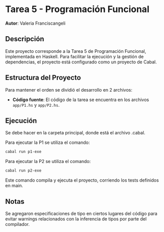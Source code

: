 # Tarea 5 - Programación Funcional

**Autor**: Valeria Franciscangeli

## Descripción

Este proyecto corresponde a la Tarea 5 de Programación Funcional, implementada en Haskell. Para facilitar la ejecución y la gestión de dependencias, el proyecto está configurado como un proyecto de Cabal.

## Estructura del Proyecto
Para mantener el orden se dividió el desarrollo en 2 archivos:
- **Código fuente**: El código de la tarea se encuentra en los archivos `app/P1.hs` y `app/P2.hs`.

## Ejecución

Se debe hacer en la carpeta principal, donde está el archivo .cabal.

Para ejecutar la P1 se utiliza el comando:

```bash
cabal run p1-exe
```

Para ejecutar la P2 se utiliza el comando:

```bash
cabal run p2-exe
```


Este comando compila y ejecuta el proyecto, corriendo los tests definidos en main.

## Notas

Se agregaron especificaciones de tipo en ciertos lugares del código para evitar warnings relacionados con la inferencia de tipos por parte del compilador.